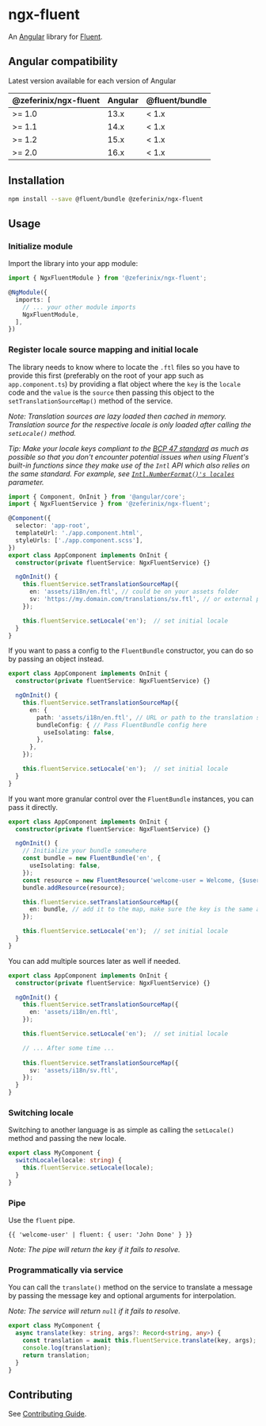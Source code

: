 # ngx-fluent

An [Angular](https://angular.io/) library for [Fluent](https://projectfluent.org/).

## Angular compatibility

Latest version available for each version of Angular

 | @zeferinix/ngx-fluent | Angular | @fluent/bundle |
 | --------------------- | ------- | -------------- |
 | >= 1.0                | 13.x    | < 1.x          |
 | >= 1.1                | 14.x    | < 1.x          |
 | >= 1.2                | 15.x    | < 1.x          |
 | >= 2.0                | 16.x    | < 1.x          |

## Installation

```bash
npm install --save @fluent/bundle @zeferinix/ngx-fluent 
```

## Usage

### Initialize module

Import the library into your app module:

```ts
import { NgxFluentModule } from '@zeferinix/ngx-fluent';

@NgModule({
  imports: [
    // ... your other module imports
    NgxFluentModule,
  ],
})
```

### Register locale source mapping and initial locale

The library needs to know where to locate the `.ftl` files so you have to provide this first (preferably on the root of your app such as `app.component.ts`) by providing a flat object where the `key` is the `locale` code and the `value` is the `source` then passing this object to the `setTranslationSourceMap()` method of the service.

*Note: Translation sources are lazy loaded then cached in memory. Translation source for the respective locale is only loaded after calling the `setLocale()` method.*

*Tip: Make your locale keys compliant to the [BCP 47 standard](https://en.wikipedia.org/wiki/IETF_language_tag) as much as possible so that you don't encounter potential issues when using Fluent's built-in functions since they make use of the `Intl` API which also relies on the same standard. For example, see [`Intl.NumberFormat()'s locales`](https://developer.mozilla.org/en-US/docs/Web/JavaScript/Reference/Global_Objects/Intl/NumberFormat/NumberFormat#parameters) parameter.*

```ts
import { Component, OnInit } from '@angular/core';
import { NgxFluentService } from '@zeferinix/ngx-fluent';

@Component({
  selector: 'app-root',
  templateUrl: './app.component.html',
  styleUrls: ['./app.component.scss'],
})
export class AppComponent implements OnInit {
  constructor(private fluentService: NgxFluentService) {}

  ngOnInit() {
    this.fluentService.setTranslationSourceMap({
      en: 'assets/i18n/en.ftl', // could be on your assets folder
      sv: 'https://my.domain.com/translations/sv.ftl', // or external provided you don't get CORS issues
    });

    this.fluentService.setLocale('en');  // set initial locale
  }
}
```

If you want to pass a config to the `FluentBundle` constructor, you can do so by passing an object instead.

```ts
export class AppComponent implements OnInit {
  constructor(private fluentService: NgxFluentService) {}

  ngOnInit() {
    this.fluentService.setTranslationSourceMap({
      en: { 
        path: 'assets/i18n/en.ftl', // URL or path to the translation source
        bundleConfig: { // Pass FluentBundle config here
          useIsolating: false,
        }, 
      },
    });

    this.fluentService.setLocale('en');  // set initial locale
  }
}
```

If you want more granular control over the `FluentBundle` instances, you can pass it directly.

```ts
export class AppComponent implements OnInit {
  constructor(private fluentService: NgxFluentService) {}

  ngOnInit() {
    // Initialize your bundle somewhere
    const bundle = new FluentBundle('en', {
      useIsolating: false,
    });
    const resource = new FluentResource('welcome-user = Welcome, {$user}!');
    bundle.addResource(resource);

    this.fluentService.setTranslationSourceMap({
      en: bundle, // add it to the map, make sure the key is the same as the locale
    });

    this.fluentService.setLocale('en');  // set initial locale
  }
}
```

You can add multiple sources later as well if needed.

```ts
export class AppComponent implements OnInit {
  constructor(private fluentService: NgxFluentService) {}

  ngOnInit() {
    this.fluentService.setTranslationSourceMap({
      en: 'assets/i18n/en.ftl',
    });

    this.fluentService.setLocale('en');  // set initial locale

    // ... After some time ...
    
    this.fluentService.setTranslationSourceMap({
      sv: 'assets/i18n/sv.ftl',
    });
  }
}
```

### Switching locale

Switching to another language is as simple as calling the `setLocale()` method and passing the new locale.

```ts
export class MyComponent {
  switchLocale(locale: string) {
    this.fluentService.setLocale(locale);
  }
}
```

### Pipe

Use the `fluent` pipe.

```angular
{{ 'welcome-user' | fluent: { user: 'John Done' } }}
```

*Note: The pipe will return the key if it fails to resolve.*

### Programmatically via service

You can call the `translate()` method on the service to translate a message by passing the message key and optional arguments for interpolation.

*Note: The service will return `null` if it fails to resolve.*

```ts
export class MyComponent {
  async translate(key: string, args?: Record<string, any>) {
    const translation = await this.fluentService.translate(key, args);
    console.log(translation);
    return translation;
  }
}
```

## Contributing

See [Contributing Guide](/CONTRIBUTING.md).
